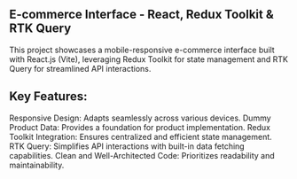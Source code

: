 ## E-commerce Interface - React, Redux Toolkit & RTK Query

This project showcases a mobile-responsive e-commerce interface built with React.js (Vite), leveraging Redux Toolkit for state management and RTK Query for streamlined API interactions.

## Key Features:

Responsive Design: Adapts seamlessly across various devices.
Dummy Product Data: Provides a foundation for product implementation.
Redux Toolkit Integration: Ensures centralized and efficient state management.
RTK Query: Simplifies API interactions with built-in data fetching capabilities.
Clean and Well-Architected Code: Prioritizes readability and maintainability.

